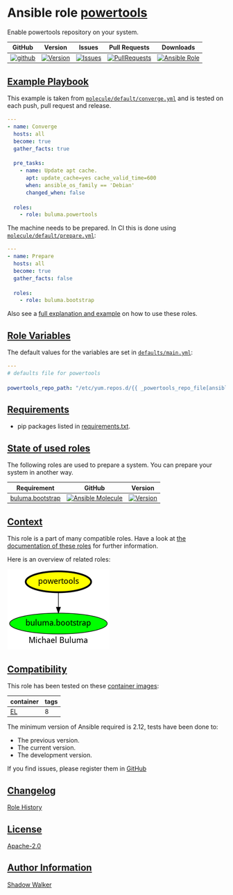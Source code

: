 # Ansible role [powertools](https://galaxy.ansible.com/ui/standalone/roles/buluma/powertools/documentation)

Enable powertools repository on your system.

|GitHub|Version|Issues|Pull Requests|Downloads|
|------|-------|------|-------------|---------|
|[![github](https://github.com/buluma/ansible-role-powertools/actions/workflows/molecule.yml/badge.svg)](https://github.com/buluma/ansible-role-powertools/actions/workflows/molecule.yml)|[![Version](https://img.shields.io/github/release/buluma/ansible-role-powertools.svg)](https://github.com/buluma/ansible-role-powertools/releases/)|[![Issues](https://img.shields.io/github/issues/buluma/ansible-role-powertools.svg)](https://github.com/buluma/ansible-role-powertools/issues/)|[![PullRequests](https://img.shields.io/github/issues-pr-closed-raw/buluma/ansible-role-powertools.svg)](https://github.com/buluma/ansible-role-powertools/pulls/)|[![Ansible Role](https://img.shields.io/ansible/role/d/buluma/powertools)](https://galaxy.ansible.com/ui/standalone/roles/buluma/powertools/documentation)|

## [Example Playbook](#example-playbook)

This example is taken from [`molecule/default/converge.yml`](https://github.com/buluma/ansible-role-powertools/blob/master/molecule/default/converge.yml) and is tested on each push, pull request and release.

```yaml
---
- name: Converge
  hosts: all
  become: true
  gather_facts: true

  pre_tasks:
    - name: Update apt cache.
      apt: update_cache=yes cache_valid_time=600
      when: ansible_os_family == 'Debian'
      changed_when: false

  roles:
    - role: buluma.powertools
```

The machine needs to be prepared. In CI this is done using [`molecule/default/prepare.yml`](https://github.com/buluma/ansible-role-powertools/blob/master/molecule/default/prepare.yml):

```yaml
---
- name: Prepare
  hosts: all
  become: true
  gather_facts: false

  roles:
    - role: buluma.bootstrap
```

Also see a [full explanation and example](https://buluma.github.io/how-to-use-these-roles.html) on how to use these roles.

## [Role Variables](#role-variables)

The default values for the variables are set in [`defaults/main.yml`](https://github.com/buluma/ansible-role-powertools/blob/master/defaults/main.yml):

```yaml
---
# defaults file for powertools

powertools_repo_path: "/etc/yum.repos.d/{{ _powertools_repo_file[ansible_distribution] }}"
```

## [Requirements](#requirements)

- pip packages listed in [requirements.txt](https://github.com/buluma/ansible-role-powertools/blob/master/requirements.txt).

## [State of used roles](#state-of-used-roles)

The following roles are used to prepare a system. You can prepare your system in another way.

| Requirement | GitHub | Version |
|-------------|--------|--------|
|[buluma.bootstrap](https://galaxy.ansible.com/buluma/bootstrap)|[![Ansible Molecule](https://github.com/buluma/ansible-role-bootstrap/actions/workflows/molecule.yml/badge.svg)](https://github.com/buluma/ansible-role-bootstrap/actions/workflows/molecule.yml)|[![Version](https://img.shields.io/github/release/buluma/ansible-role-bootstrap.svg)](https://github.com/shadowwalker/ansible-role-bootstrap)|

## [Context](#context)

This role is a part of many compatible roles. Have a look at [the documentation of these roles](https://buluma.github.io/) for further information.

Here is an overview of related roles:

![dependencies](https://raw.githubusercontent.com/buluma/ansible-role-powertools/png/requirements.png "Dependencies")

## [Compatibility](#compatibility)

This role has been tested on these [container images](https://hub.docker.com/u/buluma):

|container|tags|
|---------|----|
|[EL](https://hub.docker.com/r/buluma/enterpriselinux)|8|

The minimum version of Ansible required is 2.12, tests have been done to:

- The previous version.
- The current version.
- The development version.

If you find issues, please register them in [GitHub](https://github.com/buluma/ansible-role-powertools/issues)

## [Changelog](#changelog)

[Role History](https://github.com/buluma/ansible-role-powertools/blob/master/CHANGELOG.md)

## [License](#license)

[Apache-2.0](https://github.com/buluma/ansible-role-powertools/blob/master/LICENSE)

## [Author Information](#author-information)

[Shadow Walker](https://buluma.github.io/)
